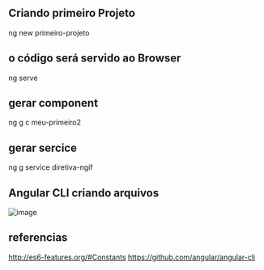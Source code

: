 ﻿## Criando primeiro Projeto

ng new primeiro-projeto

## o código será servido ao Browser
ng serve

## gerar component

ng g c meu-primeiro2

## gerar sercice

ng g service diretiva-ngif


## Angular CLI criando arquivos

![image](https://user-images.githubusercontent.com/52088444/186902522-07710041-e82a-469d-a602-500bd0d30a0a.png)


## referencias

http://es6-features.org/#Constants
https://github.com/angular/angular-cli
